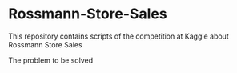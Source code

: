 # Rossmann-Store-Sales
This repository contains scripts of the competition at Kaggle about Rossmann Store Sales


The problem to be solved
